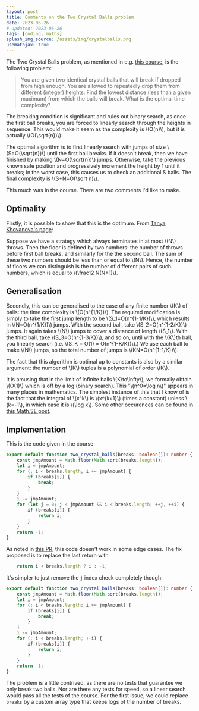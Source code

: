 ```yaml
---
layout: post
title: Comments on the Two Crystal Balls problem
date: 2023-06-26
# updated: 2023-06-26
tags: [coding, maths]
splash_img_source: /assets/img/crystalballs.png
usemathjax: true
---
```


The Two Crystal Balls problem, as mentioned in e.g. [this course](https://frontendmasters.com/courses/algorithms/two-crystal-balls-problem/), is the following problem:


> You are given two identical crystal balls that will break if dropped from high enough. You are allowed to repeatedly drop them from different (integer) heights. Find the lowest distance (less than a given maximum) from which the balls will break. What is the optimal time complexity?

The breaking condition is significant and rules out binary search, as once the first ball breaks, you are forced to linearly search through the heights in sequence. This would make it seem as the complexity is \\(O(n)\\), but it is actually \\(O(\sqrt{n})\\).

The optimal algorithm is to first linearly search with jumps of size \\(S=O(\sqrt{n})\\) until the first ball breaks. If it doesn't break, then we have finished by making \\(N=O(\sqrt{n})\\) jumps. Otherwise, take the previous known safe position and progressively increment the height by 1 until it breaks; in the worst case, this causes us to check an additional S balls. The final complexity is \\(S+N=O(\sqrt n)\\).

This much was in the course. There are two comments I'd like to make.

## Optimality

Firstly, it is possible to show that this is the optimum. From [Tanya Khovanova's page](http://www.tanyakhovanova.com/Puzzles/solballs.html):

Suppose we have a strategy which always terminates in at most \\(N\\) throws. Then the floor is defined by two numbers: the number of throws before first ball breaks, and similarly for the the second ball. The sum of these two numbers should be less than or equal to \\(N\\). Hence, the number of floors we can distinguish is the number of different pairs of such numbers, which is equal to \\(\frac12 N(N+1)\\).

## Generalisation 

Secondly, this can be generalised to the case of any finite number \\(K\\) of balls: the time complexity is \\(O(n^{1/K})\\). The required modification is simply to take the first jump length to be \\(S_1=O(n^{1-1/K})\\), which results in \\(N=O(n^{1/K})\\) jumps. 
With the second ball, take \\(S_2=O(n^{1-2/K})\\) jumps. it again takes \\(N\\) jumps to cover a distance of length \\(S_1\\). 
With the third ball, take \\(S_3=O(n^{1-3/K})\\), and so on, until with the \\(K\\)th ball, you linearly search 
(i.e. \\(S_K = O(1) = O(n^{1-K/K})\\).) 
We use each ball to make \\(N\\) jumps, so the total number of jumps is \\(KN=O(n^{1-1/K})\\). 

The fact that this algorithm is optimal up to constants is also by a similar argument: the number of \\(K\\) tuples is a polynomial of order \\(K\\).

It is amusing that in the limit of infinite balls \\(K\to\infty\\), we formally obtain \\(O(1)\\) which is off by a log (binary search). This "\\(n^0=\log n\\)" appears in many places in mathematics. The simplest instance of this that I know of is the fact that the integral of \\(x^k\\) is \\(x^{k+1}\\) (times a constant) unless \\(k=-1\\), in which case it is \\(\log x\\). Some other occurences can be found in [this Math.SE post](https://math.stackexchange.com/q/2632349/80734).

## Implementation
This is the code given in the course:
```typescript
export default function two_crystal_balls(breaks: boolean[]): number {
    const jmpAmount = Math.floor(Math.sqrt(breaks.length));
    let i = jmpAmount;
    for (; i < breaks.length; i += jmpAmount) {
        if (breaks[i]) {
            break;
        }
    }
    i -= jmpAmount;
    for (let j = 0; j < jmpAmount && i < breaks.length; ++j, ++i) {
        if (breaks[i]) {
            return i;
        }
    }
    return -1;
}
```
As noted in [this PR](https://github.com/ThePrimeagen/kata-machine/pull/37), this code doesn't work in some edge cases. The fix proposed is to replace the last return with
```typescript
    return i < breaks.length ? i : -1;
```
It's simpler to just remove the `j` index check completely though:
```typescript
export default function two_crystal_balls(breaks: boolean[]): number {
    const jmpAmount = Math.floor(Math.sqrt(breaks.length));
    let i = jmpAmount;
    for (; i < breaks.length; i += jmpAmount) {
        if (breaks[i]) {
            break;
        }
    }
    i -= jmpAmount;
    for (; i < breaks.length; ++i) {
        if (breaks[i]) {
            return i;
        }
    }
    return -1;
}
```

The problem is a little contrived, as there are no tests that guarantee we only break two balls. Nor are there any tests for speed, so a linear search would pass all the tests of the course. For the first issue, we could replace `breaks` by a custom array type that keeps logs of the number of breaks.
